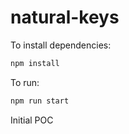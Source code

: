 # natural-keys

To install dependencies:

```bash
npm install
```

To run:

```bash
npm run start
```

Initial POC